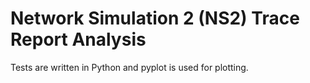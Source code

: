 # Network Simulation 2 (NS2) Trace Report Analysis

Tests are written in Python and pyplot is used for plotting.
